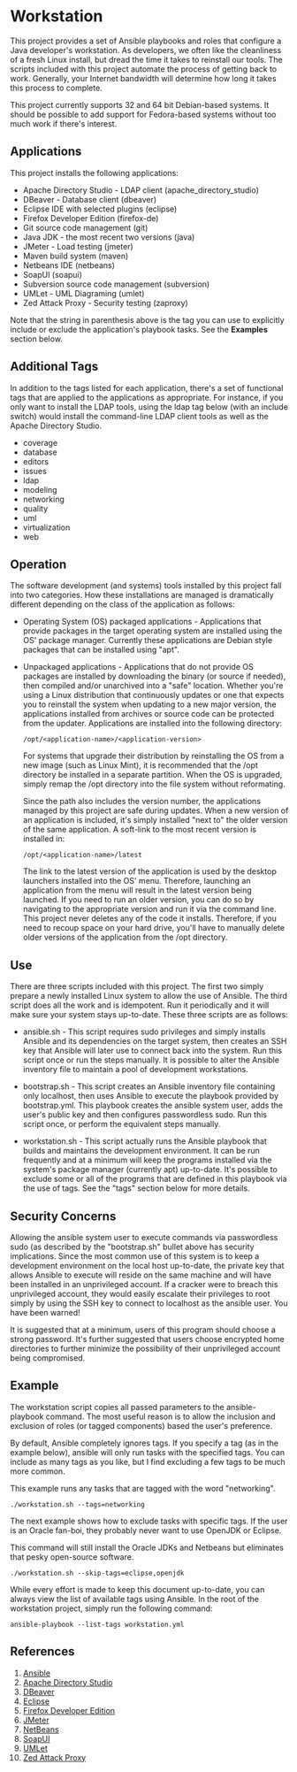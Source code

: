 Workstation
===========

This project provides a set of Ansible playbooks and roles that configure a
Java developer's workstation.  As developers, we often like the cleanliness of
a fresh Linux install, but dread the time it takes to reinstall our tools.
The scripts included with this project automate the process of getting back to
work.  Generally, your Internet bandwidth will determine how long it takes
this process to complete.

This project currently supports 32 and 64 bit Debian-based systems.  It should
be possible to add support for Fedora-based systems without too much work if
there's interest.

Applications
------------

This project installs the following applications:

-   Apache Directory Studio - LDAP client (apache_directory_studio)
-   DBeaver - Database client (dbeaver)
-   Eclipse IDE with selected plugins (eclipse)
-   Firefox Developer Edition (firefox-de)
-   Git source code management (git)
-   Java JDK - the most recent two versions (java)
-   JMeter - Load testing (jmeter)
-   Maven build system (maven)
-   Netbeans IDE (netbeans)
-   SoapUI (soapui)
-   Subversion source code management (subversion)
-   UMLet - UML Diagraming (umlet)
-   Zed Attack Proxy - Security testing (zaproxy)

Note that the string in parenthesis above is the tag you can use to explicitly
include or exclude the application's playbook tasks.  See the **Examples**
section below.

Additional Tags
---------------

In addition to the tags listed for each application, there's a set of functional
tags that are applied to the applications as appropriate.  For instance, if you
only want to install the LDAP tools, using the ldap tag below (with an include
switch) would install the command-line LDAP client tools as well as the Apache
Directory Studio.

-   coverage
-   database
-   editors
-   issues
-   ldap
-   modeling
-   networking
-   quality
-   uml
-   virtualization
-   web

Operation
---------

The software development (and systems) tools installed by this project fall
into two categories.  How these installations are managed is dramatically
different depending on the class of the application as follows:

-   Operating System (OS) packaged applications - Applications that provide
    packages in the target operating system are installed using the OS' package
    manager.  Currently these applications are Debian style packages that can
    be installed using "apt".

-   Unpackaged applications - Applications that do not provide OS packages are
    installed by downloading the binary (or source if needed), then compiled
    and/or unarchived into a "safe" location.  Whether you're using a Linux
    distribution that continuously updates or one that expects you to reinstall
    the system when updating to a new major version, the applications installed
    from archives or source code can be protected from the updater.  Applications
    are installed into the following directory:

        /opt/<application-name>/<application-version>

    For systems that upgrade their distribution by reinstalling the OS from a new
    image (such as Linux Mint), it is recommended that the /opt directory be
    installed in a separate partition.  When the OS is upgraded, simply remap the
    /opt directory into the file system without reformating.
    
    Since the path also includes the version number, the applications managed
    by this project are safe during updates.  When a new version of an application
    is included, it's simply installed "next to" the older version of the same
    application.  A soft-link to the most recent version is installed in:

        /opt/<application-name>/latest

    The link to the latest version of the application is used by the desktop
    launchers installed into the OS' menu.  Therefore, launching an application
    from the menu will result in the latest version being launched.  If you need
    to run an older version, you can do so by navigating to the appropriate
    version and run it via the command line.  This project never deletes any of
    the code it installs.  Therefore, if you need to recoup space on your hard
    drive, you'll have to manually delete older versions of the application from
    the /opt directory.

Use
---

There are three scripts included with this project.  The first two simply
prepare a newly installed Linux system to allow the use of Ansible.  The third
script does all the work and is idempotent.  Run it periodically and it will
make sure your system stays up-to-date.  These three scripts are as follows:

*   ansible.sh - This script requires sudo privileges and simply installs
    Ansible and its dependencies on the target system, then creates an SSH key
    that Ansible will later use to connect back into the system.  Run this
    script once or run the steps manually.  It is possible to alter the Ansible
    inventory file to maintain a pool of development workstations.
                 
*   bootstrap.sh - This script creates an Ansible inventory file containing
    only localhost, then uses Ansible to execute the playbook provided by
    bootstrap.yml.  This playbook creates the ansible system user, adds the
    user's public key and then configures passwordless sudo.  Run this script
    once, or perform the equivalent steps manually.
                   
*   workstation.sh - This script actually runs the Ansible playbook that builds
    and maintains the development environment.  It can be run frequently and at
    a minimum will keep the programs installed via the system's package manager
    (currently apt) up-to-date.  It's possible to exclude some or all of the
    programs that are defined in this playbook via the use of tags.  See the
    "tags" section below for more details.

Security Concerns
-----------------

Allowing the ansible system user to execute commands via passwordless sudo (as
described by the "bootstrap.sh" bullet above has security implications.  Since
the most common use of this system is to keep a development environment on the
local host up-to-date, the private key that allows Ansible to execute will
reside on the same machine and will have been installed in an unprivileged
account.  If a cracker were to breach this unprivileged account, they would
easily escalate their privileges to root simply by using the SSH key to
connect to localhost as the ansible user.  You have been warned!

It is suggested that at a minimum, users of this program should choose a strong
password.  It's further suggested that users choose encrypted home directories
to further minimize the possibility of their unprivileged account being
compromised.

Example
-------

The workstation script copies all passed parameters to the ansible-playbook
command.  The most useful reason is to allow the inclusion and exclusion
of roles (or tagged components) based the user's preference.

By default, Ansible completely ignores tags.  If you specify a tag (as in
the example below), ansible will only run tasks with the specified tags.
You can include as many tags as you like, but I find excluding a few tags
to be much more common.

This example runs any tasks that are tagged with the word "networking".

```
./workstation.sh --tags=networking
```

The next example shows how to exclude tasks with specific tags.  If the user
is an Oracle fan-boi, they probably never want to use OpenJDK or Eclipse.

This command will still install the Oracle JDKs and Netbeans but eliminates
that pesky open-source software.

```
./workstation.sh --skip-tags=eclipse,openjdk
```

While every effort is made to keep this document up-to-date, you can always
view the list of available tags using Ansible.  In the root of the workstation
project, simply run the following command:

```
ansible-playbook --list-tags workstation.yml
```

References
----------

1.  [Ansible](http://www.ansible.com)
1.  [Apache Directory Studio](http://directory.apache.org/studio)
1.  [DBeaver](http://dbeaver.jkiss.org)
1.  [Eclipse](http://eclipse.org)
1.  [Firefox Developer Edition](https://www.mozilla.org/en-US/firefox/developer/)
1.  [JMeter](http://jmeter.apache.org/)
1.  [NetBeans](https://netbeans.org/)
1.  [SoapUI](http://www.soapui.org/)
1.  [UMLet](http://www.umlet.com)
1.  [Zed Attack Proxy](https://www.owasp.org/index.php/OWASP_Zed_Attack_Proxy_Project)

